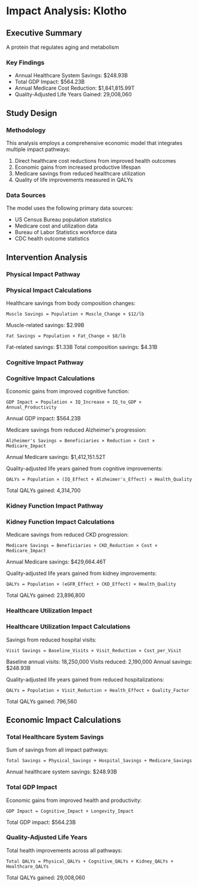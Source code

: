 # Impact Analysis: Klotho

## Executive Summary

A protein that regulates aging and metabolism

### Key Findings
- Annual Healthcare System Savings: $248.93B
- Total GDP Impact: $564.23B
- Annual Medicare Cost Reduction: $1,841,815.99T
- Quality-Adjusted Life Years Gained: 29,008,060

## Study Design

### Methodology
This analysis employs a comprehensive economic model that integrates multiple impact pathways:
1. Direct healthcare cost reductions from improved health outcomes
2. Economic gains from increased productive lifespan
3. Medicare savings from reduced healthcare utilization
4. Quality of life improvements measured in QALYs

### Data Sources
The model uses the following primary data sources:
- US Census Bureau population statistics
- Medicare cost and utilization data
- Bureau of Labor Statistics workforce data
- CDC health outcome statistics

## Intervention Analysis

### Physical Impact Pathway
### Physical Impact Calculations
Healthcare savings from body composition changes:

```
Muscle Savings = Population × Muscle_Change × $12/lb
```
Muscle-related savings: $2.99B

```
Fat Savings = Population × Fat_Change × $8/lb
```
Fat-related savings: $1.33B
Total composition savings: $4.31B


### Cognitive Impact Pathway
### Cognitive Impact Calculations
Economic gains from improved cognitive function:

```
GDP Impact = Population × IQ_Increase × IQ_to_GDP × Annual_Productivity
```
Annual GDP impact: $564.23B

Medicare savings from reduced Alzheimer's progression:

```
Alzheimer's Savings = Beneficiaries × Reduction × Cost × Medicare_Impact
```
Annual Medicare savings: $1,412,151.52T

Quality-adjusted life years gained from cognitive improvements:

```
QALYs = Population × (IQ_Effect + Alzheimer's_Effect) × Health_Quality
```
Total QALYs gained: 4,314,700


### Kidney Function Impact Pathway
### Kidney Function Impact Calculations
Medicare savings from reduced CKD progression:

```
Medicare Savings = Beneficiaries × CKD_Reduction × Cost × Medicare_Impact
```
Annual Medicare savings: $429,664.46T

Quality-adjusted life years gained from kidney improvements:

```
QALYs = Population × (eGFR_Effect + CKD_Effect) × Health_Quality
```
Total QALYs gained: 23,896,800


### Healthcare Utilization Impact
### Healthcare Utilization Impact Calculations
Savings from reduced hospital visits:

```
Visit Savings = Baseline_Visits × Visit_Reduction × Cost_per_Visit
```
Baseline annual visits: 18,250,000
Visits reduced: 2,190,000
Annual savings: $248.93B

Quality-adjusted life years gained from reduced hospitalizations:

```
QALYs = Population × Visit_Reduction × Health_Effect × Quality_Factor
```
Total QALYs gained: 796,560


## Economic Impact Calculations

### Total Healthcare System Savings
Sum of savings from all impact pathways:

```
Total Savings = Physical_Savings + Hospital_Savings + Medicare_Savings
```
Annual healthcare system savings: $248.93B

### Total GDP Impact
Economic gains from improved health and productivity:

```
GDP Impact = Cognitive_Impact + Longevity_Impact
```
Total GDP impact: $564.23B

### Quality-Adjusted Life Years
Total health improvements across all pathways:

```
Total QALYs = Physical_QALYs + Cognitive_QALYs + Kidney_QALYs + Healthcare_QALYs
```
Total QALYs gained: 29,008,060

